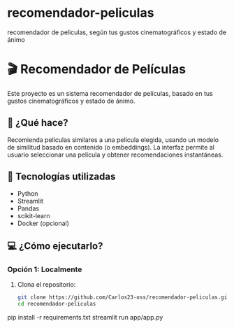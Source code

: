 # recomendador-peliculas
recomendador de peliculas, según tus gustos cinematográficos y estado de ánimo
# 🎬 Recomendador de Películas

Este proyecto es un sistema recomendador de películas, basado en tus gustos cinematográficos y estado de ánimo.

## 🚀 ¿Qué hace?

Recomienda películas similares a una película elegida, usando un modelo de similitud basado en contenido (o embeddings). La interfaz permite al usuario seleccionar una película y obtener recomendaciones instantáneas.

## 🧰 Tecnologías utilizadas

- Python
- Streamlit
- Pandas
- scikit-learn
- Docker (opcional)

## 💻 ¿Cómo ejecutarlo?

### Opción 1: Localmente

1. Clona el repositorio:
   ```bash
   git clone https://github.com/Carlos23-oss/recomendador-peliculas.git
   cd recomendador-peliculas
pip install -r requirements.txt
streamlit run app/app.py
